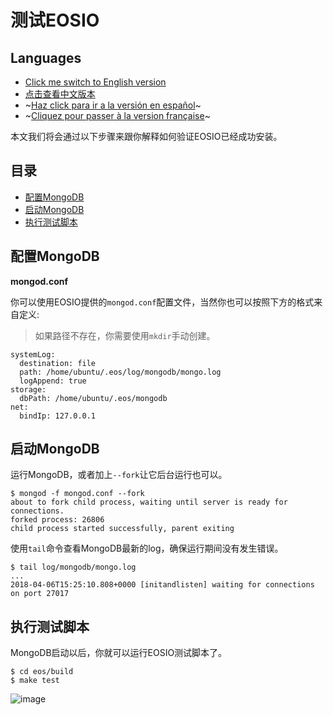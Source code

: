 # 测试EOSIO

## Languages

- [Click me switch to English version](README.md)
- [点击查看中文版本](README-ZH.md)
- ~[Haz click para ir a la versión en español](README-ES.md)~
- ~[Cliquez pour passer à la version française](README-FR.md)~

本文我们将会通过以下步骤来跟你解释如何验证EOSIO已经成功安装。

## 目录

- [配置MongoDB](#configure-mongodb)
- [启动MongoDB](#start-mongodb)
- [执行测试脚本](#run-tests)

## 配置MongoDB

**mongod.conf**

你可以使用EOSIO提供的`mongod.conf`配置文件，当然你也可以按照下方的格式来自定义:

> 如果路径不存在，你需要使用`mkdir`手动创建。

```
systemLog:
  destination: file
  path: /home/ubuntu/.eos/log/mongodb/mongo.log
  logAppend: true
storage:
  dbPath: /home/ubuntu/.eos/mongodb
net:
  bindIp: 127.0.0.1
```

## 启动MongoDB

运行MongoDB，或者加上`--fork`让它后台运行也可以。

```
$ mongod -f mongod.conf --fork
about to fork child process, waiting until server is ready for connections.
forked process: 26806
child process started successfully, parent exiting
```

使用`tail`命令查看MongoDB最新的log，确保运行期间没有发生错误。

```
$ tail log/mongodb/mongo.log
...
2018-04-06T15:25:10.808+0000 [initandlisten] waiting for connections on port 27017
```

## 执行测试脚本

MongoDB启动以后，你就可以运行EOSIO测试脚本了。

```
$ cd eos/build
$ make test
```

![image](https://user-images.githubusercontent.com/550895/38762716-fe2aee62-3f5c-11e8-8570-986644c6f21a.png)

